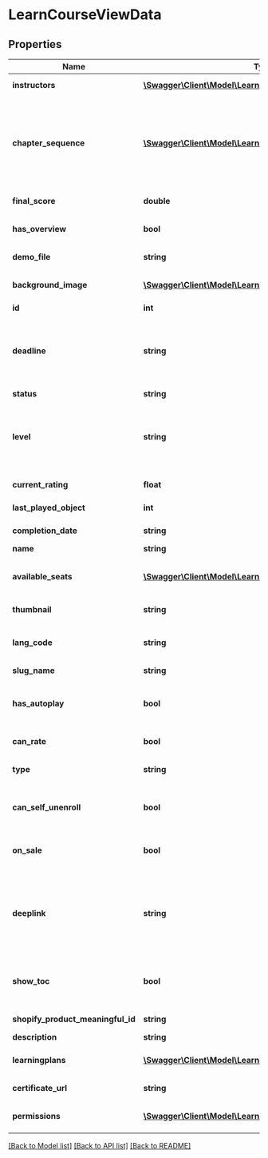 # LearnCourseViewData

## Properties
Name | Type | Description | Notes
------------ | ------------- | ------------- | -------------
**instructors** | [**\Swagger\Client\Model\LearnCourseViewInstructors[]**](LearnCourseViewInstructors.md) | The instructors inside the course | 
**chapter_sequence** | [**\Swagger\Client\Model\LearnCourseViewChapterSequence[]**](LearnCourseViewChapterSequence.md) | Flat, single level, array of LO IDs in the course, in the correct playable order (respecting prerequisites requirements and LO order from the Training Materials management area of the course) | [optional] 
**final_score** | **double** | The final score calculated for the user | [optional] 
**has_overview** | **bool** | Determinate if the course can show the overview page | 
**demo_file** | **string** | Optional demo_file of the course | [optional] 
**background_image** | [**\Swagger\Client\Model\LearnCourseViewBackgroundImage**](LearnCourseViewBackgroundImage.md) | The course background image information | 
**id** | **int** | ID of the course | 
**deadline** | **string** | The maximum date (in MYSQL format UTC) by which this course should be completed. It can be the course deadline or the enrollment one | [optional] 
**status** | **string** | Enrollment status | 
**level** | **string** | The enrollment level of the current user. Possible values &#x3D; &amp;quot;student&amp;quot;, &amp;quot;tutor&amp;quot;, &amp;quot;instructor&amp;quot;, &amp;quot;coach&amp;quot; | [optional] 
**current_rating** | **float** | The current average rating for the course | 
**last_played_object** | **int** | The date when the course was completed | [optional] 
**completion_date** | **string** | The date when the course was completed | [optional] 
**name** | **string** | Course name | 
**available_seats** | [**\Swagger\Client\Model\LearnCourseViewAvailableSeats[]**](LearnCourseViewAvailableSeats.md) | Available seats for the course, if course have session, data is splitted by session id | [optional] 
**thumbnail** | **string** | Thumbnail of the course | [optional] 
**lang_code** | **string** | The language of the course, e.g. &amp;quot;en&amp;quot;, &amp;quot;bg&amp;quot; | 
**slug_name** | **string** | Course slug name | 
**has_autoplay** | **bool** | Whether or not next chapter should be automatically played after the previous is completed | 
**can_rate** | **bool** | If the logged user can rate the course | 
**type** | **string** | Course type, possible values: elearning, classroom, webinar | 
**can_self_unenroll** | **bool** | Whether or not the current user can self-unenroll from the course | 
**on_sale** | **bool** | Whether this course is on sale (through the ecommerce functionality) | 
**deeplink** | **string** | The URL signature part (i.e. hash&#x3D;&amp;lt;signature&amp;gt;) to append to the deeplink for this course/chapter. Only available if course has deeplinking enabled. | [optional] 
**show_toc** | **bool** | Determinate if the course player should display or not the Table of Content (course navigation) | 
**shopify_product_meaningful_id** | **string** | Shopify product meaningful ID | [optional] 
**description** | **string** | Course description | 
**learningplans** | [**\Swagger\Client\Model\LearnCourseViewLearningplans[]**](LearnCourseViewLearningplans.md) | Ids of Learning Plans that the course is part of | [optional] 
**certificate_url** | **string** | The current S3 PDF certificate URL (if any) | 
**permissions** | [**\Swagger\Client\Model\LearnCourseViewPermissions[]**](LearnCourseViewPermissions.md) | An array of permission records for the user in this course | [optional] 

[[Back to Model list]](../README.md#documentation-for-models) [[Back to API list]](../README.md#documentation-for-api-endpoints) [[Back to README]](../README.md)


